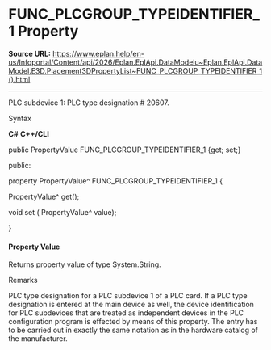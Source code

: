 # FUNC_PLCGROUP_TYPEIDENTIFIER_1 Property

**Source URL:** https://www.eplan.help/en-us/Infoportal/Content/api/2026/Eplan.EplApi.DataModelu~Eplan.EplApi.DataModel.E3D.Placement3DPropertyList~FUNC_PLCGROUP_TYPEIDENTIFIER_1().html

---

PLC subdevice 1: PLC type designation # 20607.

Syntax

**C#**
**C++/CLI**


public PropertyValue FUNC_PLCGROUP_TYPEIDENTIFIER_1 {get; set;}

public:

property PropertyValue^ FUNC_PLCGROUP_TYPEIDENTIFIER_1 {

   PropertyValue^ get();

   void set (    PropertyValue^ value);

}


#### Property Value

Returns property value of type System.String.

Remarks

PLC type designation for a PLC subdevice 1 of a PLC card. If a PLC type designation is entered at the main device as well, the device identification for PLC subdevices that are treated as independent devices in the PLC configuration program is effected by means of this property. The entry has to be carried out in exactly the same notation as in the hardware catalog of the manufacturer.
